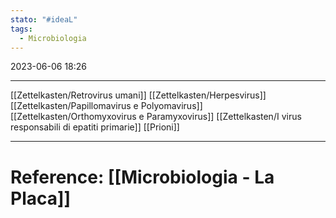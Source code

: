 ```yaml
---
stato: "#ideaL"
tags:
  - Microbiologia
---
```

2023-06-06 18:26

---
[[Zettelkasten/Retrovirus umani]]
[[Zettelkasten/Herpesvirus]]
[[Zettelkasten/Papillomavirus e Polyomavirus]]
[[Zettelkasten/Orthomyxovirus e Paramyxovirus]]
[[Zettelkasten/I virus responsabili di epatiti primarie]]
[[Prioni]]


--- 

# Reference: [[Microbiologia - La Placa]]